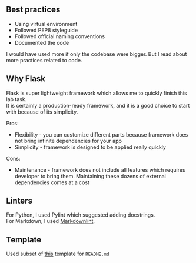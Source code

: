 ## Best practices
- Using virtual environment
- Followed PEP8 styleguide
- Followed official naming conventions
- Documented the code

I would have used more if only the codebase were bigger. But I read about more practices related to code.

## Why Flask
Flask is super lightweight framework which allows me to quickly finish this lab task.\
It is certainly a production-ready framework, and it is a good choice to start with because of its simplicity.

Pros:
- Flexibility - you can customize different parts because framework does not bring infinite dependencies for your app
- Simplicity - framework is designed to be applied really quickly

Cons:
- Maintenance - framework does not include all features which requires developer to bring them. Maintaining these dozens
of external dependencies comes at a cost

## Linters
For Python, I used Pylint which suggested adding docstrings.\
For Markdown, I used [Markdownlint](https://github.com/markdownlint/markdownlint).

## Template
Used subset of [this](https://github.com/othneildrew/Best-README-Template/blob/master/README.md) 
template for `README.md`